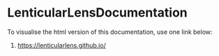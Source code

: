 # LenticularLensDocumentation

To visualise the html version of this documentation, use one link below:

  1. https://lenticularlens.github.io/
  
